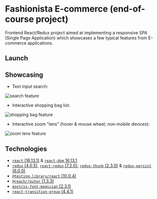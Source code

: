 # Fashionista E-commerce (end-of-course project)

Frontend React/Redux project aimed at implementing a responsive SPA (Single Page Application) which showcases a few typical features from E-commerce applications.

## Launch

## Showcasing

- Text input search:

![search feature](./docs/search_feat.gif)

- Interactive shopping bag list:

![shopping bag feature](./docs/shopping_bag_feat.gif)

- Interactive zoom "lens" (hover & mouse wheel; non-mobile devices):

![zoom lens feature](./docs/zoom_feat.gif)

## Technologies

- [`react` (16.13.1)](https://www.npmjs.com/package/react) & [`react-dom` 16.13.1](https://www.npmjs.com/package/react-dom)
- [`redux` (4.0.5)](https://www.npmjs.com/package/redux), [`react-redux` (7.2.0)](https://www.npmjs.com/package/react-redux), [`redux-thunk` (2.3.0)](https://www.npmjs.com/package/redux-thunk) & [`redux-persist` (6.0.0)](https://www.npmjs.com/package/redux-persist)
- [`@testing-library/react` (10.0.4)](https://www.npmjs.com/package/@testing-library/react)
- [`@reach/router` (1.3.3)](https://www.npmjs.com/package/@reach/router)
- [`postcss-font-magician` (2.3.1)](https://www.npmjs.com/package/postcss-font-magician)
- [`react-transition-group` (4.4.1)](https://www.npmjs.com/package/react-transition-group)
